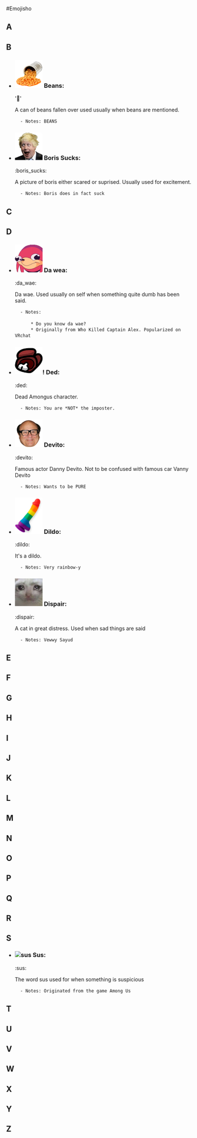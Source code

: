 #Emojisho

## A

## B

* ### <img src="/Emojis/beans.png" alt="beans" width="75"/>  Beans:
	
	':beans:'

	A can of beans fallen over used usually when beans are mentioned.
		
		- Notes: BEANS

* ### <img src="/Emojis/boris_sucks.png" alt="Boris Sucks" width="75"/> Boris Sucks:
	
	:boris_sucks:

	A picture of boris either scared or suprised. Usually used for excitement.
		
		- Notes: Boris does in fact suck

## C

## D

* ### <img src="/Emojis/da_wae.png" alt="da wae" width="75"/> Da wea:
	
	:da_wae:

	Da wae. Used usually on self when something quite dumb has been said.
		
		- Notes: 

			* Do you know da wae? 
			* Originally from Who Killed Captain Alex. Popularized on VRchat

* ### <img src="/Emojis/ded.png" alt="ded" width="75"/>! Ded:
	
	:ded:
	
	Dead Amongus character.
		
		- Notes: You are *NOT* the imposter.

* ### <img src="/Emojis/devito.png" alt="devito" width="75"/> Devito:

	:devito:
	
	Famous actor Danny Devito. Not to be confused with famous car Vanny Devito
		
		- Notes: Wants to be PURE

* ### <img src="/Emojis/dildo.png" alt="dildo" width="75"/> Dildo:

	:dildo:
	
	It's a dildo.
		
		- Notes: Very rainbow-y

* ### <img src="/Emojis/dispair.jpg" alt="dispair" width="75"/> Dispair:

	:dispair:
	
	A cat in great distress. Used when sad things are said
		
		- Notes: Vewwy Sayud

## E

## F

## G

## H

## I

## J

## K

## L

## M

## N

## O

## P

## Q

## R

## S

* ### <img src="/Emojis/sus.jpg" alt="sus" width="75"/> Sus:

	:sus:
	
	The word sus used for when something is suspicious
		
		- Notes: Originated from the game Among Us


## T

## U

## V

## W

## X

## Y

## Z

